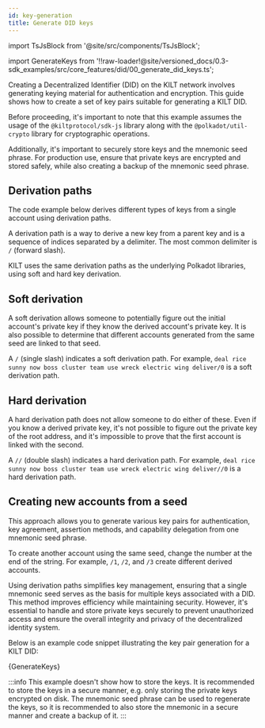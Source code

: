 ```yaml
---
id: key-generation
title: Generate DID keys
---
```


import TsJsBlock from '@site/src/components/TsJsBlock';

import GenerateKeys from '!!raw-loader!@site/versioned_docs/0.3-sdk_examples/src/core_features/did/00_generate_did_keys.ts';

Creating a Decentralized Identifier (DID) on the KILT network involves generating keying material for authentication and encryption.
This guide shows how to create a set of key pairs suitable for generating a KILT DID.

Before proceeding, it's important to note that this example assumes the usage of the `@kiltprotocol/sdk-js` library along with the `@polkadot/util-crypto` library for cryptographic operations.

Additionally, it's important to securely store keys and the mnemonic seed phrase.
For production use, ensure that private keys are encrypted and stored safely, while also creating a backup of the mnemonic seed phrase.

## Derivation paths

The code example below derives different types of keys from a single account using derivation paths.

A derivation path is a way to derive a new key from a parent key and is a sequence of indices separated by a delimiter.
The most common delimiter is `/` (forward slash).

KILT uses the same derivation paths as the underlying Polkadot libraries, using soft and hard key derivation.

## Soft derivation

A soft derivation allows someone to potentially figure out the initial account's private key if they know the derived account's private key.
It is also possible to determine that different accounts generated from the same seed are linked to that seed.

A `/` (single slash) indicates a soft derivation path.
For example, `deal rice sunny now boss cluster team use wreck electric wing deliver/0` is a soft derivation path.

## Hard derivation

A hard derivation path does not allow someone to do either of these.
Even if you know a derived private key, it's not possible to figure out the private key of the root address, and it's impossible to prove that the first account is linked with the second.

A `//` (double slash) indicates a hard derivation path.
For example, `deal rice sunny now boss cluster team use wreck electric wing deliver//0` is a hard derivation path.

## Creating new accounts from a seed

This approach allows you to generate various key pairs for authentication, key agreement, assertion methods, and capability delegation from one mnemonic seed phrase.

To create another account using the same seed, change the number at the end of the string. For example, `/1`, `/2`, and `/3` create different derived accounts.

Using derivation paths simplifies key management, ensuring that a single mnemonic seed serves as the basis for multiple keys associated with a DID.
This method improves efficiency while maintaining security.
However, it's essential to handle and store private keys securely to prevent unauthorized access and ensure the overall integrity and privacy of the decentralized identity system.

Below is an example code snippet illustrating the key pair generation for a KILT DID:

<TsJsBlock>
  {GenerateKeys}
</TsJsBlock>

:::info
This example doesn't show how to store the keys.
It is recommended to store the keys in a secure manner, e.g. only storing the private keys encrypted on disk.
The mnemonic seed phrase can be used to regenerate the keys, so it is recommended to also store the mnemonic in a secure manner and create a backup of it.
:::
